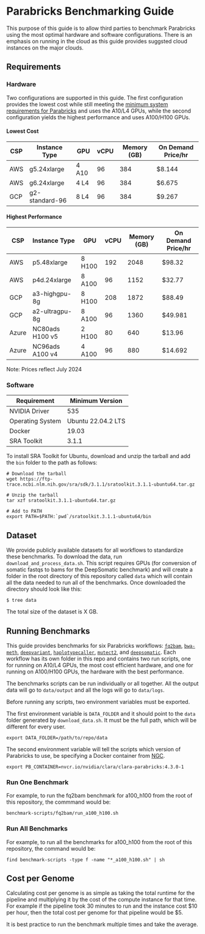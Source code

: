 # Parabricks Benchmarking Guide

This purpose of this guide is to allow third parties to benchmark Parabricks using the most optimal hardware and software configurations. There is an emphasis on running in the cloud as this guide provides suggsted cloud instances on the major clouds. 

## Requirements

### Hardware

Two configurations are supported in this guide. The first configuration provides the lowest cost while still meeting the [minimum system requirements for Parabricks](https://docs.nvidia.com/clara/parabricks/latest/gettingstarted.html#installation-requirements) and uses the A10/L4 GPUs, while the second configuration yields the highest performance and uses A100/H100 GPUs. 

#### Lowest Cost

| CSP | Instance Type | GPU | vCPU | Memory (GB) | On Demand Price/hr |
| -------- | ------- | ------- | -------- | ------- | ------- |
| AWS | g5.24xlarge | 4 A10 | 96 | 384 | $8.144 |
| AWS | g6.24xlarge | 4 L4 | 96 | 384 | $6.675 |
| GCP | g2-standard-96 | 8 L4 | 96 | 384 | $9.267 |

#### Highest Performance

| CSP | Instance Type | GPU | vCPU | Memory (GB) | On Demand Price/hr |
| -------- | ------- | ------- | -------- | ------- | ------- |
| AWS | p5.48xlarge	 | 8 H100 | 192 | 2048 | $98.32 |
| AWS | p4d.24xlarge | 8 A100 | 96 | 1152 | $32.77 |
| GCP | a3-highgpu-8g | 8 H100 | 208 | 1872 | $88.49 |
| GCP | a2-ultragpu-8g | 8 A100 | 96 | 1360 | $49.981 |
| Azure | NC80ads H100 v5 | 2 H100 | 80 | 640 | $13.96 |
| Azure | NC96ads A100 v4 | 4 A100 | 96 | 880 | $14.692 |

Note: Prices reflect July 2024 

### Software 

| Requirement | Minimum Version |
| -------- | ------- |
| NVIDIA Driver | 535 |
| Operating System | Ubuntu 22.04.2 LTS |
| Docker | 19.03 |
| SRA Toolkit | 3.1.1 |

To install SRA Toolkit for Ubuntu, download and unzip the tarball and add the `bin` folder to the path as follows: 

```
# Download the tarball
wget https://ftp-trace.ncbi.nlm.nih.gov/sra/sdk/3.1.1/sratoolkit.3.1.1-ubuntu64.tar.gz

# Unzip the tarball 
tar xzf sratoolkit.3.1.1-ubuntu64.tar.gz 

# Add to PATH 
export PATH=$PATH:`pwd`/sratoolkit.3.1.1-ubuntu64/bin
```

## Dataset 

We provide publicly available datasets for all workflows to standardize these benchmarks. To download the data, run `download_and_process_data.sh`. This script requires GPUs (for conversion of somatic fastqs to bams for the DeepSomatic benchmark) and will create a folder in the root directory of this repository called `data` which will contain all the data needed to run all of the benchmarks. Once downloaded the directory should look like this: 

```
$ tree data 
```

The total size of the dataset is X GB. 

## Running Benchmarks 

This guide provides benchmarks for six Parabricks workflows: [`fq2bam`](https://docs.nvidia.com/clara/parabricks/latest/documentation/tooldocs/man_fq2bamfast.html), [`bwa-meth`](https://docs.nvidia.com/clara/parabricks/latest/documentation/tooldocs/man_fq2bam_meth.html), [`deepvariant`](https://docs.nvidia.com/clara/parabricks/latest/documentation/tooldocs/man_deepvariant_germline.html), [`haplotypecaller`](https://docs.nvidia.com/clara/parabricks/latest/documentation/tooldocs/man_germline.html), [`mutect2`](https://docs.nvidia.com/clara/parabricks/latest/documentation/tooldocs/man_somatic.html), and [`deepsomatic`](https://docs.nvidia.com/clara/parabricks/latest/documentation/tooldocs/man_deepsomatic.html). Each workflow has its own folder in this repo and contains two run scripts, one for running on A10/L4 GPUs, the most cost efficient hardware, and one for running on A100/H100 GPUs, the hardware with the best performance. 

The benchmarks scripts can be run individually or all together. All the output data will go to `data/output` and all the logs will go to `data/logs`. 

Before running any scripts, two environment variables must be exported. 

The first environment variable is `DATA_FOLDER` and it should point to the `data` folder generated by `download_data.sh`. It must be the full path, which will be different for every user. 

```
export DATA_FOLDER=/path/to/repo/data
```

The second environment variable will tell the scripts which version of Parabricks to use, be specifying a Docker container from [NGC](https://catalog.ngc.nvidia.com/orgs/nvidia/teams/clara/containers/clara-parabricks). 

```
export PB_CONTAINER=nvcr.io/nvidia/clara/clara-parabricks:4.3.0-1
```

### Run One Benchmark

For example, to run the fq2bam benchmark for a100_h100 from the root of this repository, the commmand would be: 

```
benchmark-scripts/fq2bam/run_a100_h100.sh 
```

### Run All Benchmarks 

For example, to run all the benchmarks for a100_h100 from the root of this repository, the command would be: 

```
find benchmark-scripts -type f -name "*_a100_h100.sh" | sh 
```

## Cost per Genome

Calculating cost per genome is as simple as taking the total runtime for the pipeline and multiplying it by the cost of the compute instance for that time. For example if the pipeline took 30 minutes to run and the instance cost $10 per hour, then the total cost per genome for that pipeline would be $5. 

It is best practice to run the benchmark multiple times and take the average. 
